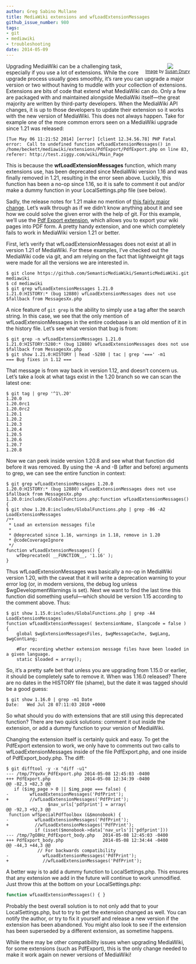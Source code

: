 ```yaml
---
author: Greg Sabino Mullane
title: MediaWiki extensions and wfLoadExtensionMessages
github_issue_number: 980
tags:
- git
- mediawiki
- troubleshooting
date: 2014-05-09
---
```


<div class="separator" style="clear: both; float: right; text-align: center;"><a href="/blog/2014/05/mediawiki-extensions-and/image-0.jpeg" imageanchor="1" style="clear: right; margin-bottom: 1em; margin-left: 1em;"><img border="0" src="/blog/2014/05/mediawiki-extensions-and/image-0.jpeg"/></a><br/><small><a href="https://flic.kr/p/dykcFR">Image</a> by <a href="https://www.flickr.com/photos/yukonlife/">Susan Drury</a></small>
</div>

Upgrading MediaWiki can be a challenging task, especially if you use a lot of extensions. 
While the core upgrade process usually goes smoothly, it’s rare you can upgrade a major 
version or two without having to muddle with your collection of extensions. Extensions are bits of code that extend what MediaWiki can do. Only a few are packaged with and maintained alongside MediaWiki itself—​the great majority are written by third-party developers. When the MediaWiki API changes, it is up to those developers to update their extension so it works with the new version of MediaWiki. This does not always happen. Take for example one of the more common errors seen on a MediaWiki upgrade since 1.21 was released:

```nohighlight
[Tue May 06 11:21:52 2014] [error] [client 12.34.56.78] PHP Fatal error:  Call to undefined function wfLoadExtensionMessages() in /home/beckett/mediawiki/extensions/PdfExport/PdfExport.php on line 83, referer: http://test.ziggy.com/wiki/Main_Page
```

This is because the **wfLoadExtensionMessages** function, which many extensions use, has 
been deprecated since MediaWiki version 1.16 and was finally removed in 1.21, resulting in the 
error seen above. Luckily, this function has been a no-op since 1.16, so it is safe 
to comment it out and/or make a dummy function in your LocalSettings.php file (see below).

Sadly, the release notes for 1.21 make no mention of 
[this fairly major change](https://lists.gt.net/wiki/wikitech/214619). Let’s 
walk through as if we didn’t know anything about it and see how we could solve the 
given error with the help of git. For this example, we’ll use the 
[Pdf Export extension](https://www.mediawiki.org/wiki/Extension:Pdf_Export), 
which allows you to export your wiki pages into PDF form. A pretty handy extension, and 
one which completely fails to work in MediaWiki version 1.21 or better.

First, let’s verify that wfLoadExtensionMessages does not exist at all in version 1.21 of MediaWiki. For 
these examples, I’ve checked out the MediaWiki code via git, and am relying on 
the fact that lightweight git tags were made for all the versions we are interested in.

```nohighlight
$ git clone https://github.com/SemanticMediaWiki/SemanticMediaWiki.git mediawiki
$ cd mediawiki
$ git grep wfLoadExtensionMessages 1.21.0
1.21.0:HISTORY:* (bug 12880) wfLoadExtensionMessages does not use $fallback from MessagesXx.php
```

A nice feature of `git grep` is the ability to simply use a tag after the search string. In this 
case, we see that the only mention of wfLoadExtensionMessages in the entire codebase is an 
old mention of it in the history file. Let’s see what version that bug is from:

```nohighlight
$ git grep -n wfLoadExtensionMessages 1.21.0
1.21.0:HISTORY:5280:* (bug 12880) wfLoadExtensionMessages does not use $fallback from MessagesXx.php
$ git show 1.21.0:HISTORY | head -5280 | tac | grep '===' -m1
=== Bug fixes in 1.12 ===
```

That message is from way back in version 1.12, and doesn’t concern us. Let’s take a look at 
what tags exist in the 1.20 branch so we can scan the latest one:

```nohighlight
$ git tag | grep '^1\.20'
1.20.0
1.20.0rc1
1.20.0rc2
1.20.1
1.20.2
1.20.3
1.20.4
1.20.5
1.20.6
1.20.7
1.20.8
```

Now we can peek inside version 1.20.8 and see what that function did before it was removed. 
By using the -A and -B (after and before) arguments to grep, we can see the entire function in 
context:

```nohighlight
$ git grep wfLoadExtensionMessages 1.20.0
1.20.0:HISTORY:* (bug 12880) wfLoadExtensionMessages does not use $fallback from MessagesXx.php
1.20.0:includes/GlobalFunctions.php:function wfLoadExtensionMessages() {
$ git show 1.20.8:includes/GlobalFunctions.php | grep -B6 -A2 LoadExtensionMessages
/**
 * Load an extension messages file
 *
 * @deprecated since 1.16, warnings in 1.18, remove in 1.20
 * @codeCoverageIgnore
 */
function wfLoadExtensionMessages() {
    wfDeprecated( __FUNCTION__, '1.16' );
}
```

Thus wfLoadExtensionMessages was basically a no-op in MediaWiki version 1.20, with the caveat that it will write 
a deprecation warning to your error log (or, in modern versions, the debug log unless $wgDevelopmentWarnings is set). 
Next we want to find the last time this function did something useful—​which should be version 1.15 according to 
the comment above. Thus:

```nohighlight
$ git show 1.15.0:includes/GlobalFunctions.php | grep -A4 LoadExtensionMessages
function wfLoadExtensionMessages( $extensionName, $langcode = false ) {
    global $wgExtensionMessagesFiles, $wgMessageCache, $wgLang, $wgContLang;

    #For recording whether extension message files have been loaded in a given language.
    static $loaded = array();
```

So, it’s a pretty safe bet that unless you are upgrading from 1.15.0 or earlier, it should 
be completely safe to remove it. When was 1.16.0 released? There are no dates in the HISTORY 
file (shame), but the date it was tagged should be a good guess:

```nohighlight
$ git show 1.16.0 | grep -m1 Date
Date:   Wed Jul 28 07:11:03 2010 +0000
```

So what should you do with extensions that are still using this deprecated function? There are 
two quick solutions: comment it out inside the extension, or add a dummy function to your version 
of MediaWiki.

Changing the extension itself is certainly quick and easy. To get the PdfExport extension to work, 
we only have to comments out two calls to wfLoadExtensionMessages inside of the file 
PdfExport.php, and one inside of PdfExport_body.php. The diff:

```nohighlight
$ git difftool -y -x "diff -u1"
--- /tmp/7YqvXv_PdfExport.php 2014-05-08 12:45:03 -0400
+++ PdfExport.php             2014-05-08 12:34:39 -0400
@@ -82,3 +82,3 @@
   if ($img_page > 0 || $img_page === false) {
-        wfLoadExtensionMessages('PdfPrint');
+        //wfLoadExtensionMessages('PdfPrint');
                $nav_urls['pdfprint'] = array(
@@ -92,3 +92,3 @@
 function wfSpecialPdfToolbox (&$monobook) {
-          wfLoadExtensionMessages('PdfPrint');
+          //wfLoadExtensionMessages('PdfPrint');
           if (isset($monobook->data['nav_urls']['pdfprint']))
--- /tmp/7gO8Hz_PdfExport_body.php   2014-05-08 12:45:03 -0400
+++ PdfExport_body.php               2014-05-08 12:34:44 -0400
@@ -44,3 +44,3 @@
            // For backwards compatibility
-             wfLoadExtensionMessages('PdfPrint');
+             //wfLoadExtensionMessages('PdfPrint');
```

A better way is to add a dummy function to LocalSettings.php. This ensures that any extension 
we add in the future will continue to work unmodified. Just throw this at the bottom 
on your LocalSettings.php:

```php
function wfLoadExtensionMessages() { }
```

Probably the best overall solution is to not only add that to your LocalSettings.php, 
but to try to get the extension changed as well. You can notify the author, or try to 
fix it yourself and release a new version if the extension has been abandoned. You might 
also look to see if the extension has been superseded by a different extension, as sometime 
happens.

While there may be other compatibility issues when upgrading MediaWiki, for some extensions 
(such as PdfExport), this is the only change needed to make it work again on newer versions of MediaWiki!
